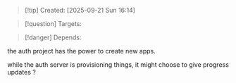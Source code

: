 
>[!tip] Created: [2025-09-21 Sun 16:14]

>[!question] Targets: 

>[!danger] Depends: 

the auth project has the power to create new apps.

while the auth server is provisioning things, it might choose to give progress updates ?

